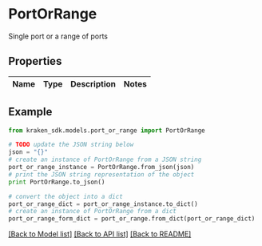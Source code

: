 # PortOrRange

Single port or a range of ports

## Properties
Name | Type | Description | Notes
------------ | ------------- | ------------- | -------------

## Example

```python
from kraken_sdk.models.port_or_range import PortOrRange

# TODO update the JSON string below
json = "{}"
# create an instance of PortOrRange from a JSON string
port_or_range_instance = PortOrRange.from_json(json)
# print the JSON string representation of the object
print PortOrRange.to_json()

# convert the object into a dict
port_or_range_dict = port_or_range_instance.to_dict()
# create an instance of PortOrRange from a dict
port_or_range_form_dict = port_or_range.from_dict(port_or_range_dict)
```
[[Back to Model list]](../README.md#documentation-for-models) [[Back to API list]](../README.md#documentation-for-api-endpoints) [[Back to README]](../README.md)


